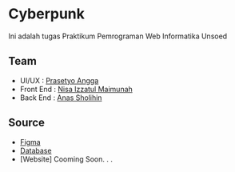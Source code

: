# Cyberpunk

Ini adalah tugas Praktikum Pemrograman Web Informatika Unsoed

## Team

- UI/UX : [Prasetyo Angga](https://github.com/prasetyoangga07)
- Front End : [Nisa Izzatul Maimunah](https://github.com/nsaizza29)
- Back End : [Anas Sholihin](https://github.com/anasshin)

## Source

- [Figma](https://www.figma.com/design/GeDIibRbLRLctraoDvw5x1/Cyberpunk?node-id=0-1&t=SFk9sEbldJ3bcB3T-1)
- [Database](https://github.com/prasetyoangga07/cyberpunk/server/db_cyberpunk.sql)
- [Website] Cooming Soon. . .
